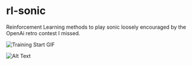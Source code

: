 # rl-sonic
Reinforcement Learning methods to play sonic loosely encouraged by the OpenAi retro contest I missed.


![Training Start GIF](https://i.imgur.com/fJb6NEh.gif)

![Alt Text](https://i.imgur.com/fJb6NEh.gif)

